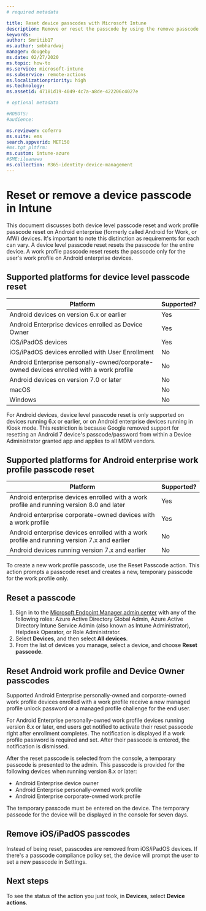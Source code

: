 ```yaml
---
# required metadata

title: Reset device passcodes with Microsoft Intune
description: Remove or reset the passcode by using the remove passcode action on devices you manage or monitor with Intune.
keywords:
author: Smritib17
ms.author: smbhardwaj
manager: dougeby
ms.date: 02/27/2020
ms.topic: how-to
ms.service: microsoft-intune
ms.subservice: remote-actions
ms.localizationpriority: high
ms.technology:
ms.assetid: 47181d19-4049-4c7a-a8de-422206c4027e

# optional metadata

#ROBOTS:
#audience:

ms.reviewer: coferro
ms.suite: ems
search.appverid: MET150
#ms.tgt_pltfrm:
ms.custom: intune-azure
#SME:ileanawu
ms.collection: M365-identity-device-management
---
```


# Reset or remove a device passcode in Intune

This document discusses both device level passcode reset and work profile passcode reset on Android enterprise (formerly called Android for Work, or AfW) devices. It's important to note this distinction as requirements for each can vary. A device level passcode reset resets the passcode for the entire device. A work profile passcode reset resets the passcode only for the user's work profile on Android enterprise devices.

## Supported platforms for device level passcode reset

| Platform | Supported? |
| ---- | ---- |
| Android devices on version 6.x or earlier | Yes |
| Android Enterprise devices enrolled as Device Owner | Yes |
| iOS/iPadOS devices | Yes |
| iOS/iPadOS devices enrolled with User Enrollment | No |
| Android Enterprise personally-owned/corporate-owned devices enrolled with a work profile | No |
| Android devices on version 7.0 or later | No |
| macOS | No |
| Windows | No |

For Android devices, device level passcode reset is only supported on devices running 6.x or earlier, or on Android enterprise devices running in Kiosk mode. This restriction is because Google removed support for resetting an Android 7 device's passcode/password from within a Device Administrator granted app and applies to all MDM vendors.

## Supported platforms for Android enterprise work profile passcode reset

| Platform | Supported? |
| ---- | ---- |
| Android enterprise devices enrolled with a work profile and running version 8.0 and later | Yes |
| Android enterprise corporate-owned devices with a work profile | Yes |
| Android enterprise devices enrolled with a work profile and running version 7.x and earlier | No |
| Android devices running version 7.x and earlier | No |


To create a new work profile passcode, use the Reset Passcode action. This action prompts a passcode reset and creates a new, temporary passcode for the work profile only. 

## Reset a passcode


1. Sign in to the [Microsoft Endpoint Manager admin center](https://go.microsoft.com/fwlink/?linkid=2109431) with any of the following roles: Azure Active Directory Global Admin, Azure Active Directory Intune Service Admin (also known as Intune Administrator), Helpdesk Operator, or Role Administrator.
2. Select **Devices**, and then select **All devices**.
3. From the list of devices you manage, select a device, and choose **Reset passcode**.

## Reset Android work profile and Device Owner passcodes

Supported Android Enterprise personally-owned and corporate-owned work profile devices enrolled with a work profile receive a new managed profile unlock password or a managed profile challenge for the end user.

For Android Enterprise personally-owned work profile devices running version 8.x or later, end users get notified to activate their reset passcode right after enrollment completes. The notification is displayed if a work profile password is required and set. After their passcode is entered, the notification is dismissed.

After the reset passcode is selected from the console, a temporary passcode is presented to the admin. This passcode is provided for the following devices when running version 8.x or later:
- Android Enterprise device owner
- Android Enterprise personally-owned work profile
- Android Enterprise corporate-owned work profile

The temporary passcode must be entered on the device. The temporary passcode for the device will be displayed in the console for seven days.


## Remove iOS/iPadOS passcodes

Instead of being reset, passcodes are removed from iOS/iPadOS devices. If there's a passcode compliance policy set, the device will prompt the user to set a new passcode in Settings.

## Next steps

To see the status of the action you just took, in **Devices**, select **Device actions**.
